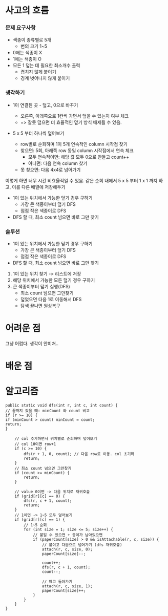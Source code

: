 # 사고의 흐름
### 문제 요구사항
- 색종이 종류별로 5개
  - 변의 크기 1~5
- 0에는 색종이 X
- 1에는 색종이 O
- 모든 1 덮는 데 필요한 최소개수 출력
  - 겹치지 않게 붙이기
  - 경계 벗어나지 않게 붙이기

### 생각하기
- 1이 연결된 곳 - 덮고, 0으로 바꾸기
  - 오른쪽, 아래쪽으로 1칸씩 가면서 덮을 수 있는지 여부 체크 
  - => 잘못 덮으면 더 효율적인 덮기 방식 배제될 수 있음.

- 5 x 5 부터 하나씩 덮어보기
  - row별로 순회하며 1이 5개 연속적인 column 시작점 찾기
  - 찾으면: 5회, 아래쪽 row 동일 column 시작점에서 연속 체크
    - 모두 연속적이면: 해당 값 모두 0으로 만들고 count++
    - 아니면: 다음 연속 column 찾기
  - 못 찾으면: 다음 4x4로 넘어가기

이렇게 하면 너무 시간 비효율적일 수 있음. 같은 순회 내에서 5 x 5 부터 1 x 1 까지 하고,
이를 다른 배열에 저장해두기

- 1이 있는 위치에서 가능한 덮기 경우 구하기
  - 가장 큰 색종이부터 덮기 DFS
  - 점점 작은 색종이로 DFS
- DFS 할 때, 최소 count 넘으면 바로 그만 찾기 

### 솔루션

- 1이 있는 위치에서 가능한 덮기 경우 구하기
  - 가장 큰 색종이부터 덮기 DFS
  - 점점 작은 색종이로 DFS
- DFS 할 때, 최소 count 넘으면 바로 그만 찾기

1. 1이 있는 위치 찾기 -> 리스트에 저장
2. 해당 위치에서 가능한 모든 덮기 경우 구하기
3. 큰 색종이부터 덮기 실행(DFS)
   - 최소 count 넘으면 그만찾기
   - 덮었으면 다음 1로 이동해서 DFS
   - 탐색 끝나면 원상복구

# 어려운 점
그냥 어렵다. 생각이 안미쳐..

# 배운 점

# 알고리즘

    public static void dfs(int r, int c, int count) {
    // 끝까지 갔을 때: minCount 와 count 비교
    if (r >= 10) {
    if (minCount > count) minCount = count;
    return;
    }

        // col 추가하면서 위치별로 순회하며 덮어보기
        // col 10이면 row+1
        if (c >= 10) {
            dfs(r + 1, 0, count); // 다음 row로 이동. col 초기화
            return;
        }
        // 최소 count 넘으면 그만찾기
        if (count >= minCount) {
            return;
        }

        // value 0이면 -> 다음 위치로 재귀호출
        if (grid[r][c] == 0) {
            dfs(r, c + 1, count);
            return;
        }
        // 1이면 -> 1~5 모두 덮어보기
        if (grid[r][c] == 1) {
            // 1~5 순회
            for (int size = 1; size <= 5; size++) {
                // 붙일 수 있으면 + 종이가 남아있으면
                if (paperCount[size] > 0 && isAttachable(r, c, size)) {
                    // 붙이고 다음으로 넘어가기 (dfs 재귀호출)
                    attach(r, c, size, 0);
                    paperCount[size]--;

                    count++;
                    dfs(r, c + 1, count);
                    count--;

                    // 떼고 돌아가기
                    attach(r, c, size, 1);
                    paperCount[size]++;
                }
            }
        }
    }